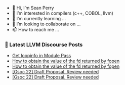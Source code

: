 - 👋 Hi, I’m Sean Perry
- 👀 I’m interested in compilers (c++, COBOL, llvm)
- 🌱 I’m currently learning ...
- 💞️ I’m looking to collaborate on ...
- 📫 How to reach me ...

<!---
s66perry/s66perry is a ✨ special ✨ repository because its `README.md` (this file) appears on your GitHub profile.
You can click the Preview link to take a look at your changes.
--->
### 📕 Latest LLVM Discourse Posts

<!-- DISCOURSE-LLVM:START -->
- [Get loopinfo in Module Pass](https://discourse.llvm.org/t/get-loopinfo-in-module-pass/61817#post_1)
- [How to obtain the value of the fd returned by fopen](https://discourse.llvm.org/t/how-to-obtain-the-value-of-the-fd-returned-by-fopen/61791#post_4)
- [How to obtain the value of the fd returned by fopen](https://discourse.llvm.org/t/how-to-obtain-the-value-of-the-fd-returned-by-fopen/61791#post_3)
- [[Gsoc 22] Draft Proposal, Review needed](https://discourse.llvm.org/t/gsoc-22-draft-proposal-review-needed/61599#post_19)
- [[Gsoc 22] Draft Proposal, Review needed](https://discourse.llvm.org/t/gsoc-22-draft-proposal-review-needed/61599#post_18)
<!-- DISCOURSE-LLVM:END -->
